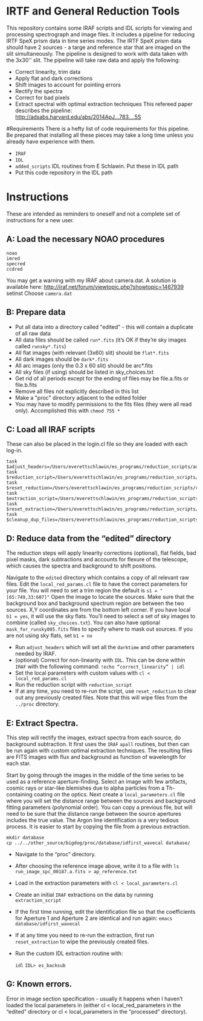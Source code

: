 # IRTF and General Reduction Tools
This repository contains some IRAF scripts and IDL scripts for viewing and processing spectrograph and image files.
It includes a pipeline for reducing IRTF SpeX prism data in time series modes.
The IRTF SpeX prism data should have 2 sources - a targe and reference star that are imaged on the slit simultaneously.
The pipeline is designed to work with data taken with the 3x30'' slit.
The pipeline will take raw data and apply the following:

 - Correct linearity, trim data
 - Apply flat and dark corrections
 - Shift images to account for pointing errors
 - Rectify the spectra
 - Correct for bad pixels
 - Extract spectral with optimal extraction techniques
This refereed paper describes the pipeline: http://adsabs.harvard.edu/abs/2014ApJ...783....5S

#Requirements
There is a hefty list of code requirements for this pipeline.
Be prepared that installing all these pieces may take a long time unless you already have experience with them.

 - `IRAF`
 - `IDL`
 - `added_scripts` IDL routines from E Schlawin. Put these in IDL path
 - Put this code repository in the IDL path

# Instructions
These are intended as reminders to oneself and not a complete set of instructions for a new user.

## A: Load the necessary NOAO procedures
    noao
    imred
    specred
    ccdred

You may get a warning with my IRAF about camera.dat.
A solution is available here:
http://iraf.net/forum/viewtopic.php?showtopic=1467939
    setinst
Choose `camera.dat`

## B: Prepare data
 - Put all data into a directory called "edited" - this will contain a duplicate of all raw data
 - All data files should be called `run*.fits` (it’s OK if they’re sky images called `runsky*.fits`)
 - All flat images (with relevant (3x60) slit) should be `flat*.fits`
 - All dark images should be `dark*.fits`
 - All arc images (only the 0.3 x 60 slit) should be arc*.fits
 - All sky files (if using) should be listed in sky_choices.txt
 - Get rid of all periods except for the ending of files may be file.a.fits or file.b.fits
 - Remove all files not explicitly described in this list
 - Make a "proc" directory adjacent to the edited folder
 - You may have to modify permissions to the fits files (they were all read only). Accomplished this with `chmod 755 *`

## C: Load all IRAF scripts
These can also be placed in the login.cl file so they are loaded with each log-in.

    task $adjust_headers=/Users/everettschlawin/es_programs/reduction_scripts/adjust_headers.cl
    task $reduction_script=/Users/everettschlawin/es_programs/reduction_scripts/reduction_script.cl
    task $reset_reduction=/Users/everettschlawin/es_programs/reduction_scripts/reset_reduction.cl
    task $extraction_script=/Users/everettschlawin/es_programs/reduction_scripts/extraction_script.cl
    task $reset_extraction=/Users/everettschlawin/es_programs/reduction_scripts/reset_extraction.cl
    task $cleanup_dup_files=/Users/everettschlawin/es_programs/reduction_scripts/cleanup_dup_files.cl

## D: Reduce data from the “edited” directory
The reduction steps will apply linearity corrections (optional), flat fields, bad pixel masks, dark subtractions and accounts for flexure of the telescope, which 
causes the spectra and background to shift positions.

Navigate to the `edited` directory which contains a copy of all relevant raw files.
Edit the `local_red_params.cl` file to have the correct parameters for your file.
You will need to set a trim region the default is `s1 = "[65:749,33:607]"`
Open the image to locate the sources. Make sure that the background box and background spectrum region are between the two sources.
X,Y coordinates are from the bottom left corner.
If you have local `b1 = yes`, it will use the sky flats. You’ll need to select a set of sky images to combine (called `sky_choices.txt`).
You can also have optional `mask_for_runsky005.fits` files to specify where to mask out sources.
If you are not using sky flats, set `b1 = no`

 - Run `adjust_headers` which will set all the `darktime` and other parameters needed by IRAF.
 - (optional) Correct for non-linearity with `IDL`. This can be done within `IRAF` with the following command: `!echo “correct_linearity” | idl`
 - Set the local parameters with custom values with `cl < local_red_params.cl`
 - Run the reduction script with `reduction_script`
 - If at any time, you need to re-run the script, use `reset_reduction` to clear out any previously created files. Note that this will wipe files from the `../proc` directory.

## E: Extract Spectra.
This step will rectify the images, extract spectra from each source, do background subtraction.
It first uses the `IRAF` `apall` routines, but then can be run again with custom optimal extraction techniques.
The resulting files are FITS images with flux and background as function of wavelength for each star.

Start by going through the images in the middle of the time series to be used as a reference aperture-finding.
Select an image with few artifacts, cosmic rays or star-like blemishes due to alpha particles from a Th-containing coating on the optics.
Next create a `local_parameters.cl` file where you will set the distance range between the sources and background fitting parameters (polynomial order).
You can copy a previous file, but will need to be sure that the distance range between the source apertures includes the true value.
The Argon line identification is a very tedious process. It is easier to start by copying the file from a previous extraction.

    mkdir database
    cp ../../other_source/bigdog/proc/database/idfirst_wavecal database/

 - Navigate to the “proc” directory.
 - After choosing the reference image above, write it to a file with `ls run_image_spc_00187.a.fits > ap_reference.txt`
 - Load in the extraction parameters with `cl < local_parameters.cl`
 - Create an initial `IRAF` extractions on the data by running `extraction_script`
 - If the first time running, edit the identification file so that the coefficients for Aperture 1 and Aperture 2 are identical and run again: `emacs database/idfirst_wavecal`
 - If at any time you need to re-run the extraction, first run `reset_extraction` to wipe the previously created files.
 - Run the custom IDL extraction routine with:

    `idl`
    `IDL> es_backsub`

## G: Known errors.
Error in image section specification - usually it happens when I haven’t loaded the local parameters in (either cl < local_red_parameters in the “edited” directory or cl < local_parameters in the “processed” directory).
